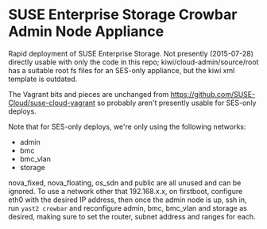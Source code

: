 # SUSE Enterprise Storage Crowbar Admin Node Appliance

Rapid deployment of SUSE Enterprise Storage.  Not presently (2015-07-28)
directly usable with only the code in this repo;
kiwi/cloud-admin/source/root has a suitable root fs
files for an SES-only appliance, but the kiwi xml template is outdated.

The Vagrant bits and pieces are unchanged from
https://github.com/SUSE-Cloud/suse-cloud-vagrant so probably aren't
presently usable for SES-only deploys.

Note that for SES-only deploys, we're only using the following networks:

* admin
* bmc
* bmc_vlan
* storage

nova_fixed, nova_floating, os_sdn and public are all unused and can be
ignored.  To use a network other that 192.168.x.x, on firstboot,
configure eth0 with the desired IP address, then once the admin node is up,
ssh in, run `yast2 crowbar` and reconfigure admin, bmc, bmc_vlan and storage
as desired, making sure to set the router, subnet address and ranges for
each.
